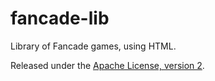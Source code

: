 # fancade-lib
Library of Fancade games, using HTML.

Released under the [Apache License, version 2](https://github.com/Tyler887/fancade-lib/blob/main/LICENSE).
